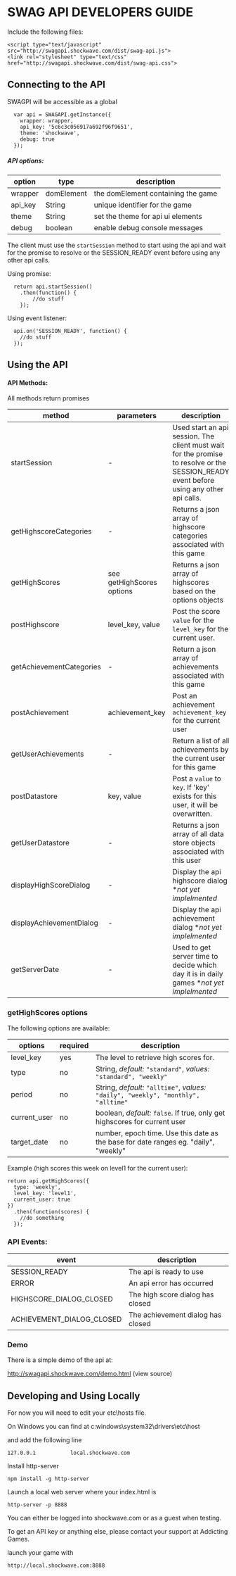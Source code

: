 # SWAG API DEVELOPERS GUIDE

Include the following files:

```
<script type="text/javascript" src="http://swagapi.shockwave.com/dist/swag-api.js">
<link rel="stylesheet" type="text/css" href="http://swagapi.shockwave.com/dist/swag-api.css">
```

## Connecting to the API

SWAGPI will be accessible as a global

```
  var api = SWAGAPI.getInstance({
    wrapper: wrapper,
    api_key: '5c6c3c056917a692f96f9651',
    theme: 'shockwave',
    debug: true
  });
```

##### API options:

| option        | type           | description  |
| ------------- | ------------- | ----- |
|wrapper|domElement|the domElement containing the game
|api_key|String|unique identifier for the game
|theme|String|set the theme for api ui elements
|debug|boolean|enable debug console messages

 The client must use the `startSession` method to start using the api and wait for the promise to resolve or the SESSION_READY event before using any other api calls.

Using promise:
```
  return api.startSession()
    .then(function() {
        //do stuff
    });
```

Using event listener:
```
  api.on('SESSION_READY', function() {
    //do stuff
  });
```

<div class="page-break"></div>

## Using the API

####  API Methods:

All methods return promises

| method        | parameters           |  description |
| ------------- | ------------- | ----- |
| startSession| - | Used start an api session.  The client must wait for the promise to resolve or the SESSION_READY event before using any other api calls.
|getHighscoreCategories| - | Returns a json array of highscore categories associated with this game
|getHighScores| see getHighScores options | Returns a json array of highscores based on the options objects
|postHighscore| level_key, value | Post the score `value` for the `level_key` for the current user.
|getAchievementCategories| - | Return a json array of achievements associated with this game
|postAchievement| achievement_key | Post an achievement `achievement_key` for the current user
|getUserAchievements| - | Return a list of all achievements by the current user for this game
|postDatastore| key, value | Post a `value` to `key`.  If 'key' exists for this user, it will be overwritten.
|getUserDatastore| - | Returns a json array of all data store objects associated with this user
|displayHighScoreDialog | - | Display the api highscore dialog *_not yet implelmented_
|displayAchievementDialog | - | Display the api achievement dialog *_not yet implelmented_
|getServerDate | - | Used to get server time to decide which day it is in daily games *_not yet implelmented_

<div class="page-break"></div>

### getHighScores options

The following options are available:

| options        | required           |  description |
| ------------- | ------------- | ----- |
|level_key|yes|The level to retrieve high scores for.
|type|no|String, _default:_ `"standard"`, _values:_ `"standard", "weekly"`
|period|no|String, _default:_ `"alltime"`, _values:_ `"daily", "weekly", "monthly", "alltime"`
|current_user|no|boolean, _default:_ `false`.  If true, only get highscores for current user
|target_date|no|number, epoch time.  Use this date as the base for date ranges eg. "daily", "weekly"

Example (high scores this week on level1 for the current user):

```
return api.getHighScores({
  type: 'weekly',
  level_key: 'level1',
  current_user: true
})
  .then(function(scores) {
    //do something
  });
```


###  API Events:

| event        | description |
| ------------- | ------------- |
| SESSION_READY | The api is ready to use
| ERROR | An api error has occurred
| HIGHSCORE_DIALOG_CLOSED | The high score dialog has closed
| ACHIEVEMENT_DIALOG_CLOSED | The achievement dialog has closed

### Demo

There is a simple demo of the api at:

http://swagapi.shockwave.com/demo.html (view source)


## Developing and Using Locally

For now you will need to edit your etc\hosts file.

On Windows you can find at c:windows\system32\drivers\etc\host

and add the following line

```
127.0.0.1			local.shockwave.com
```

Install http-server

```
npm install -g http-server
```

Launch a local web server where your index.html is

```
http-server -p 8888
```

You can either be logged into shockwave.com or as a guest when testing.

To get an API key or anything else, please contact your support at Addicting Games.

launch your game with

```
http://local.shockwave.com:8888
```
